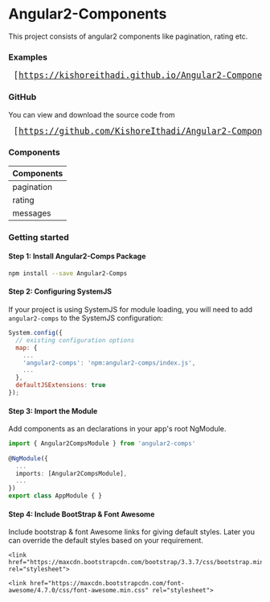 # Angular2-Components

This project consists of angular2 components like pagination, rating etc.

### Examples

<big><pre>
[https://kishoreithadi.github.io/Angular2-Components/](https://kishoreithadi.github.io/Angular2-Components/)
</pre></big>

### GitHub

You can view and download the source code from

<big><pre>
[https://github.com/KishoreIthadi/Angular2-Components](https://github.com/KishoreIthadi/Angular2-Components)
</pre></big>

### Components

| Components       |
|------------------|
| pagination       |  
| rating           |  
| messages         |


### Getting started

#### Step 1: Install Angular2-Comps Package

```bash
npm install --save Angular2-Comps
```

#### Step 2: Configuring SystemJS

If your project is using SystemJS for module loading, you will need to add `angular2-comps` 
to the SystemJS configuration:

```js
System.config({
  // existing configuration options
  map: {
    ...
    'angular2-comps': 'npm:angular2-comps/index.js',
    ...
  },
  defaultJSExtensions: true
});
```

#### Step 3: Import the Module
  
Add components as an declarations in your app's root NgModule.  
  
```ts
import { Angular2CompsModule } from 'angular2-comps'
 
@NgModule({
  ...
  imports: [Angular2CompsModule],
  ...
})
export class AppModule { }
```

#### Step 4: Include BootStrap & Font Awesome

Include bootstrap & font Awesome links for giving default styles. Later you can override the default styles based on your requirement.

```style
<link href="https://maxcdn.bootstrapcdn.com/bootstrap/3.3.7/css/bootstrap.min.css" rel="stylesheet">

<link href="https://maxcdn.bootstrapcdn.com/font-awesome/4.7.0/css/font-awesome.min.css" rel="stylesheet">
```